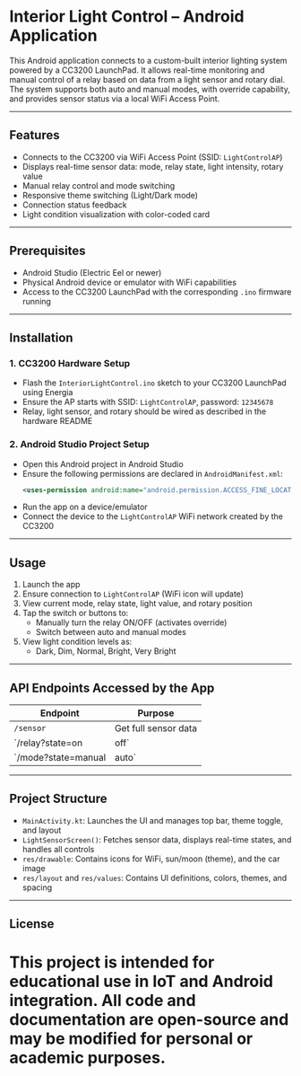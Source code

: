 # Interior Light Control – Android Application

This Android application connects to a custom-built interior lighting system powered by a CC3200 LaunchPad. It allows real-time monitoring and manual control of a relay based on data from a light sensor and rotary dial. The system supports both auto and manual modes, with override capability, and provides sensor status via a local WiFi Access Point.

---

## Features

- Connects to the CC3200 via WiFi Access Point (SSID: `LightControlAP`)
- Displays real-time sensor data: mode, relay state, light intensity, rotary value
- Manual relay control and mode switching
- Responsive theme switching (Light/Dark mode)
- Connection status feedback
- Light condition visualization with color-coded card

---

## Prerequisites

- Android Studio (Electric Eel or newer)
- Physical Android device or emulator with WiFi capabilities
- Access to the CC3200 LaunchPad with the corresponding `.ino` firmware running

---

## Installation

### 1. CC3200 Hardware Setup

- Flash the `InteriorLightControl.ino` sketch to your CC3200 LaunchPad using Energia
- Ensure the AP starts with SSID: `LightControlAP`, password: `12345678`
- Relay, light sensor, and rotary should be wired as described in the hardware README

### 2. Android Studio Project Setup

- Open this Android project in Android Studio
- Ensure the following permissions are declared in `AndroidManifest.xml`:
  ```xml
  <uses-permission android:name="android.permission.ACCESS_FINE_LOCATION" />
  ```
- Run the app on a device/emulator
- Connect the device to the `LightControlAP` WiFi network created by the CC3200

---

## Usage

1. Launch the app
2. Ensure connection to `LightControlAP` (WiFi icon will update)
3. View current mode, relay state, light value, and rotary position
4. Tap the switch or buttons to:
   - Manually turn the relay ON/OFF (activates override)
   - Switch between auto and manual modes
5. View light condition levels as:
   - Dark, Dim, Normal, Bright, Very Bright

---

## API Endpoints Accessed by the App

| Endpoint                  | Purpose                           |
|---------------------------|-----------------------------------|
| `/sensor`                 | Get full sensor data              |
| `/relay?state=on|off`     | Manually override relay           |
| `/mode?state=manual|auto` | Switch between control modes      |

---

## Project Structure

- `MainActivity.kt`: Launches the UI and manages top bar, theme toggle, and layout
- `LightSensorScreen()`: Fetches sensor data, displays real-time states, and handles all controls
- `res/drawable`: Contains icons for WiFi, sun/moon (theme), and the car image
- `res/layout` and `res/values`: Contains UI definitions, colors, themes, and spacing

---

## License

This project is intended for educational use in IoT and Android integration. All code and documentation are open-source and may be modified for personal or academic purposes.
=======
